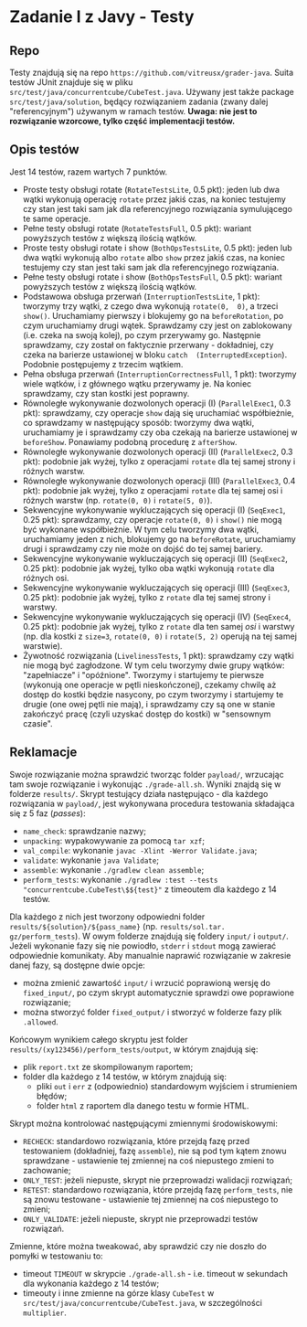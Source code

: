# Zadanie I z Javy - Testy

## Repo
Testy znajdują się na repo `https://github.com/vitreusx/grader-java`. Suita testów JUnit znajduje się w pliku 
`src/test/java/concurrentcube/CubeTest.java`. Używany jest także package `src/test/java/solution`, będący 
rozwiązaniem zadania (zwany dalej "referencyjnym") używanym w ramach testów. **Uwaga: nie jest to rozwiązanie 
wzorcowe, tylko część implementacji testów.**

## Opis testów

Jest 14 testów, razem wartych 7 punktów.

- Proste testy obsługi rotate (`RotateTestsLite`, 0.5 pkt): jeden lub dwa wątki wykonują operację `rotate` przez 
  jakiś czas, na koniec testujemy czy stan jest taki sam jak dla referencyjnego rozwiązania symulującego te same 
  operacje.
- Pełne testy obsługi rotate (`RotateTestsFull`, 0.5 pkt): wariant powyższych testów z większą ilością wątków.
- Proste testy obsługi rotate i show (`BothOpsTestsLite`, 0.5 pkt): jeden lub dwa wątki wykonują albo `rotate` albo 
  `show` przez jakiś czas, na koniec testujemy czy stan jest taki sam jak dla referencyjnego rozwiązania.
- Pełne testy obsługi rotate i show (`BothOpsTestsFull`, 0.5 pkt): wariant powyższych testów z większą ilością wątków.
- Podstawowa obsługa przerwań (`InterruptionTestsLite`, 1 pkt): tworzymy trzy wątki, z czego dwa wykonują `rotate(0, 
  0)`, a trzeci `show()`. Uruchamiamy pierwszy i blokujemy go na `beforeRotation`, po czym uruchamiamy drugi wątek. 
  Sprawdzamy czy jest on zablokowany (i.e. czeka na swoją kolej), po czym przerywamy go. Następnie sprawdzamy, czy 
  został on faktycznie przerwany - dokładniej, czy czeka na barierze ustawionej w bloku `catch 
  (InterruptedException`). Podobnie postępujemy z trzecim wątkiem.
- Pełna obsługa przerwań (`InterruptionCorrectnessFull`, 1 pkt): tworzymy wiele wątków, i z głównego wątku 
  przerywamy je. Na koniec sprawdzamy, czy stan kostki jest poprawny.
- Równoległe wykonywanie dozwolonych operacji (I) (`ParallelExec1`, 0.3 pkt): sprawdzamy, czy operacje `show` dają 
  się uruchamiać współbieżnie, co sprawdzamy w następujący sposób: tworzymy dwa wątki, uruchamiamy je i 
  sprawdzamy czy oba czekają na barierze ustawionej w `beforeShow`. Ponawiamy podobną procedurę z `afterShow`.
- Równoległe wykonywanie dozwolonych operacji (II) (`ParallelExec2`, 0.3 pkt): podobnie jak wyżej, tylko z 
  operacjami `rotate` dla tej samej strony i różnych warstw.
- Równoległe wykonywanie dozwolonych operacji (III) (`ParallelExec3`, 0.4 pkt): podobnie jak wyżej, tylko z 
  operacjami `rotate` dla tej samej osi i różnych warstw (np. `rotate(0, 0)` i `rotate(5, 0)`).
- Sekwencyjne wykonywanie wykluczających się operacji (I) (`SeqExec1`, 0.25 pkt): sprawdzamy, czy operacje `rotate(0,
  0)` i `show()` nie mogą być wykonane współbieżnie. W tym celu tworzymy dwa wątki, uruchamiamy 
  jeden z nich, blokujemy go na `beforeRotate`, uruchamiamy drugi i sprawdzamy czy nie może on dojść do tej samej 
  bariery.
- Sekwencyjne wykonywanie wykluczających się operacji (II) (`SeqExec2`, 0.25 pkt): podobnie jak wyżej, tylko oba 
  wątki wykonują `rotate` dla różnych osi.
- Sekwencyjne wykonywanie wykluczających się operacji (III) (`SeqExec3`, 0.25 pkt): podobnie jak wyżej, tylko z 
  `rotate` dla tej samej strony i warstwy.
- Sekwencyjne wykonywanie wykluczających się operacji (IV) (`SeqExec4`, 0.25 pkt): podobnie jak wyżej, tylko z 
  `rotate` dla ten samej *osi* i warstwy (np. dla kostki z `size=3`, `rotate(0, 0)` i `rotate(5, 2)` operują na tej 
  samej warstwie).
- Żywotność rozwiązania (`LivelinessTests`, 1 pkt): sprawdzamy czy wątki nie mogą być zagłodzone. W tym celu 
  tworzymy dwie grupy wątków: "zapełniacze" i "opóźnione". Tworzymy i startujemy te pierwsze (wykonują one operacje 
  w pętli nieskończonej), czekamy chwilę aż dostęp do kostki będzie nasycony, po czym tworzymy i startujemy te 
  drugie (one owej pętli nie mają), i sprawdzamy czy są one w stanie zakończyć pracę (czyli uzyskać dostęp do kostki)
  w "sensownym czasie".

## Reklamacje

Swoje rozwiązanie można sprawdzić tworząc folder `payload/`, wrzucając tam swoje rozwiązanie i wykonując `./grade-all.sh`.
Wyniki znajdą się w folderze `results/`. Skrypt testujący działa następująco - dla każdego rozwiązania w `payload/`, 
jest wykonywana procedura testowania składająca się z 5 faz (*passes*):

- `name_check`: sprawdzanie nazwy;
- `unpacking`: wypakowywanie za pomocą `tar xzf`;
- `val_compile`: wykonanie `javac -Xlint -Werror Validate.java`;
- `validate`: wykonanie `java Validate`;
- `assemble`: wykonanie `./gradlew clean assemble`;
- `perform_tests`: wykonanie `./gradlew :test --tests "concurrentcube.CubeTest\$${test}"` z timeoutem dla każdego z 14 
  testów.

Dla każdego z nich jest tworzony odpowiedni folder `results/${solution}/${pass_name}` (np. `results/sol.tar.
  gz/perform_tests`). W owym folderze znajdują się foldery `input/` i `output/`. Jeżeli wykonanie fazy się nie 
  powiodło, `stderr` i `stdout` mogą zawierać odpowiednie komunikaty. Aby manualnie naprawić rozwiązanie w zakresie 
  danej fazy, są dostępne dwie opcje:

- można zmienić zawartość `input/` i wrzucić poprawioną wersję do `fixed_input/`, po czym skrypt automatycznie 
  sprawdzi owe poprawione rozwiązanie;
- można stworzyć folder `fixed_output/` i stworzyć w folderze fazy plik `.allowed`.

Końcowym wynikiem całego skryptu jest folder `results/(xy123456)/perform_tests/output`, w którym znajdują się:

- plik `report.txt` ze skompilowanym raportem;
- folder dla każdego z 14 testów, w którym znajdują się:
  - pliki `out` i `err` z (odpowiednio) standardowym wyjściem i strumieniem błędów;
  - folder `html` z raportem dla danego testu w formie HTML.

Skrypt można kontrolować następującymi zmiennymi środowiskowymi:

- `RECHECK`: standardowo rozwiązania, które przejdą fazę przed testowaniem (dokładniej, fazę `assemble`), nie są pod 
  tym kątem znowu sprawdzane - ustawienie tej zmiennej na coś niepustego zmieni to zachowanie;
- `ONLY_TEST`: jeżeli niepuste, skrypt nie przeprowadzi walidacji rozwiązań;
- `RETEST`: standardowo rozwiązania, które przejdą fazę `perform_tests`, nie są znowu testowane - ustawienie tej 
  zmiennej na coś niepustego to zmieni;
- `ONLY_VALIDATE`: jeżeli niepuste, skrypt nie przeprowadzi testów rozwiązań.

Zmienne, które można tweakować, aby sprawdzić czy nie doszło do pomyłki w testowaniu to:

- timeout `TIMEOUT` w skrypcie `./grade-all.sh` - i.e. timeout w sekundach dla wykonania każdego z 14 testów;
- timeouty i inne zmienne na górze klasy `CubeTest` w `src/test/java/concurrentcube/CubeTest.java`, w szczególności 
  `multiplier`. 